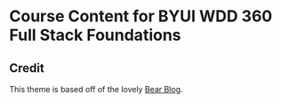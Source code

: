 # Course Content for BYUI WDD 360 Full Stack Foundations

## Credit

This theme is based off of the lovely [Bear Blog](https://github.com/HermanMartinus/bearblog/).
